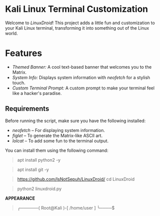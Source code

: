 # Kali Linux Terminal Customization

Welcome to *LinuxDroid*! This project adds a little fun and customization to your Kali Linux terminal, transforming it into something out of the Linux world.

# Features

- *Themed Banner:* A cool text-based banner that welcomes you to the Matrix.
- *System Info:* Displays system information with *neofetch* for a stylish touch.
- *Custom Terminal Prompt:* A custom prompt to make your terminal feel like a hacker's paradise.

## Requirements

Before running the script, make sure you have the following installed:

- *neofetch* – For displaying system information.
- *figlet* – To generate the Matrix-like ASCII art.
- *lolcat* – To add some fun to the terminal output.

You can install them using the following command:
> apt install python2 -y

> apt install git -y

> https://github.com/IsNotSepuh/LinuxDroid/
> cd LinuxDroid

> python2 linuxdroid.py

**APPEARANCE**

> ╭──────( Root@Kali )-[ /home/user ]
> ╰────$ 
